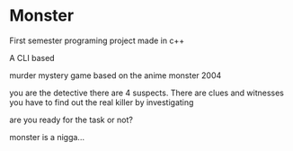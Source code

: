 # Monster
First semester programing project
made in c++ 

A CLI based 

murder mystery game based on the anime monster 2004 

you are the detective there are 4 suspects. There are clues and witnesses you have to find out the real killer by investigating 

are you ready for the task or not?


monster is a nigga...


